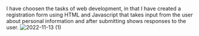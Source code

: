 I have choosen the tasks of web development, in that I have created a registration form using HTML and Javascript that takes input from the user about personal information and after submitting shows responses to the user.
![2022-11-13 (1)](https://user-images.githubusercontent.com/118128466/201539659-1fdd6c39-1bd2-459d-90fc-fcad677ee635.png)
